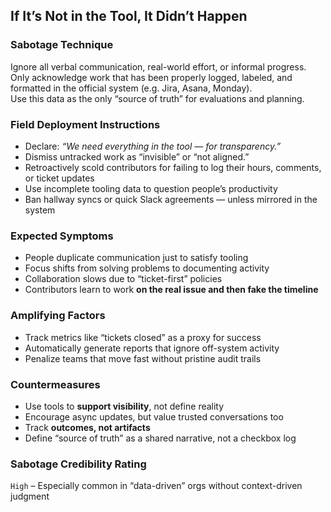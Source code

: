 ## If It’s Not in the Tool, It Didn’t Happen

### Sabotage Technique
Ignore all verbal communication, real-world effort, or informal progress.  
Only acknowledge work that has been properly logged, labeled, and formatted in the official system (e.g. Jira, Asana, Monday).  
Use this data as the only “source of truth” for evaluations and planning.

###  Field Deployment Instructions
- Declare: *“We need everything in the tool — for transparency.”*
- Dismiss untracked work as “invisible” or “not aligned.”
- Retroactively scold contributors for failing to log their hours, comments, or ticket updates
- Use incomplete tooling data to question people’s productivity
- Ban hallway syncs or quick Slack agreements — unless mirrored in the system

### Expected Symptoms
- People duplicate communication just to satisfy tooling
- Focus shifts from solving problems to documenting activity
- Collaboration slows due to “ticket-first” policies
- Contributors learn to work **on the real issue and then fake the timeline**

### Amplifying Factors
- Track metrics like “tickets closed” as a proxy for success
- Automatically generate reports that ignore off-system activity
- Penalize teams that move fast without pristine audit trails

### Countermeasures
- Use tools to **support visibility**, not define reality
- Encourage async updates, but value trusted conversations too
- Track **outcomes, not artifacts**
- Define “source of truth” as a shared narrative, not a checkbox log

### Sabotage Credibility Rating
`High` – Especially common in “data-driven” orgs without context-driven judgment
